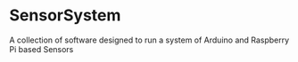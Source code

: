 # SensorSystem
A collection of software designed to run a system of Arduino and Raspberry Pi based Sensors

